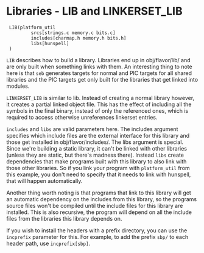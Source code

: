 # Libraries - LIB and LINKERSET_LIB

     LIB(platform_util
             srcs[strings.c memory.c bits.c]
             includes[charmap.h memory.h bits.h]
             libs[hunspell]
     )

`LIB` describes how to build a library. Libraries end up in obj/flavor/lib/ and
are only built when something links with them. An interesting thing to note
here is that `seb` generates targets for normal and PIC targets for all shared
libraries and the PIC targets get only built for the libraries that get linked
into modules.

`LINKERSET_LIB` is similar to lib. Instead of creating a normal library
however, it creates a partial linked object file.  This has the effect of
including all the symbols in the final binary, instead of only the referenced
ones, which is required to access otherwise unreferences linkerset entries.

`includes` and `libs` are valid parameters here. The includes argument
specifies which include files are the external interface for this library and
those get installed in obj/flavor/includes/. The libs argument is special.
Since we're building a static library, it can't be linked with other libraries
(unless they are static, but there's madness there). Instead `libs` create
dependencies that make programs built with this library to also link with those
other libraries.  So if you link your program with `platform_util` from this
example, you don't need to specify that it needs to link with hunspell, that
will happen automatically.

Another thing worth noting is that programs that link to this library will get
an automatic dependency on the includes from this library, so the programs
source files won't be compiled until the include files for this library are
installed. This is also recursive, the program will depend on all the include
files from the libraries this library depends on.

If you wish to install the headers with a prefix directory, you can use the
`incprefix` parameter for this. For example, to add the prefix `sbp/` to each
header path, use `incprefix[sbp]`.
